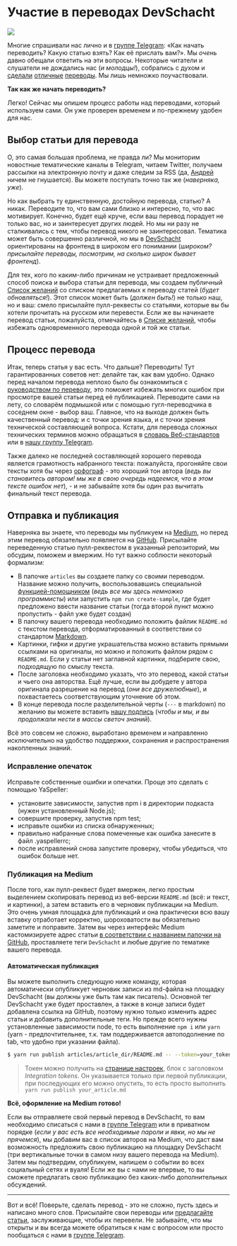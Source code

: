 # Участие в переводах DevSchacht

![](assets/_translator.jpg)

Многие спрашивали нас лично и в [группе Telegram](https://t.me/devSchacht): «Как начать переводить? Какую статью взять? Как её прислать вам?». Мы *очень* давно обещали ответить на эти вопросы. Некоторые читатели и слушатели не дождались нас (*и молодцы!*), собрались с духом и [сделали](https://medium.com/devschacht/пять-плагинов-vuex-f0ba8370b0d5?source=collection_home---6------2----------------) [отличные](https://medium.com/devschacht/lodash-не-только-для-манипуляции-списками-c78a5929a62c?source=collection_home---5------11----------------) [переводы](https://medium.com/devschacht/brandon-smith-reactive-uis-with-vanillajs-part-1-pure-functional-style-eab429612ba2). Мы лишь немножко поучаствовали.

**Так как же начать переводить?**

Легко! Сейчас мы опишем процесс работы над переводами, который используем сами. Он уже проверен временем и по-прежнему удобен для нас.

## Выбор статьи для перевода

О, это самая большая проблема, не правда ли? Мы мониторим новостные тематические каналы в Telegram, читаем Twitter, получаем рассылки на электронную почту и даже следим за RSS (да, [Андрей](https://twitter.com/amel_true) ничем не гнушается). Вы можете поступать точно так же (*наверняка, уже*).

Но как выбрать ту единственную, достойную перевода, статью? А никак. Переводите то, что вам сами близко и интересно, то, что вас мотивирует. Конечно, будет ещё круче, если ваш перевод порадует не только вас, но и заинтересует других людей. Но мы ни разу не сталкивались с тем, чтобы перевод никого не заинтересовал. Тематика может быть совершенно различной, но мы в [DevSchacht](https://medium.com/devschacht) ориентированы на фронтенд в широком его понимании (*широком? присылайте переводы, посмотрим, на сколько широк бывает фронтенд*).

Для тех, кого по каким-либо причинам не устраивает предложенный способ поиска и выбора статьи для перевода, мы создаем публичный [Список желаний](wish-list.md) со списком предлагаемых к переводу статей (*будет обновляться!*). Этот список может быть (*должен быть!*) не только наш, но и ваш: смело присылайте пулл-реквесты со статьями, которые вы бы хотели прочитать на русском или перевести. Если же вы начинаете перевод статьи, пожалуйста, отмечайтесь в [Списке желаний](wish-list.md), чтобы избежать одновременного перевода одной и той же статьи.

## Процесс перевода

Итак, теперь статья у вас есть. Что дальше? Переводить! Тут гарантированных советов нет: делайте так, как вам удобно. Однако перед началом перевода неплохо было бы ознакомиться с [руководством по переводу](translation_guide.md), это поможет избежать многих ошибок при просмотре вашей статьи перед её публикацией. Переводите сами на лету, со словарём подмышкой или с помощью гугл-переводчика в соседнем окне - выбор ваш. Главное, что на выходе должен быть качественный перевод: и с точки зрения языка, и с точки зрения технической составляющей вопроса. Кстати, для перевода сложных технических терминов можно обращаться в [словарь Веб-стандартов](https://github.com/web-standards-ru/dictionary/blob/master/dictionary.md) или в [нашу группу Telegram](https://t.me/devSchacht).

Также далеко не последней составляющей хорошего перевода является грамотность набранного текста: пожалуйста, прогоняйте свои тексты хотя бы через [орфограф](https://www.artlebedev.ru/orfograf/) - это хороший тон автора (*ведь вы становитесь автором! мы же в свою очередь надеемся, что в этом тексте ошибок нет*), - и не забывайте хотя бы один раз вычитать финальный текст перевода.

## Отправка и публикация

Наверняка вы знаете, что переводы мы публикуем на [Medium](https://medium.com/devschacht), но перед этим перевод обязательно появляется на [GitHub](https://github.com/devSchacht/translations). Присылайте переведенную статью пулл-реквестом в указанный репозиторий, мы обсудим, поможем и вмержим. Но тут важно соблюсти некоторый формализм:

* В папочке `articles` вы создаете папку со своими переводом. Название можно получить, воспользовавшись специальной [функцией-помощником](assets) (*ведь все мы здесь немножко программисты*) или запустить `npm run create-sample`, где будет предложено ввести название статьи (тогда второй пункт можно пропустить - файл уже будет создан)
* В папочку вашего перевода необходимо положить файлик `README.md` с текстом перевода, отформатированный в соответствии со стандартом [Markdown](https://ru.wikipedia.org/wiki/Markdown).
* Картинки, гифки и другие украшательства можно вставить прямыми ссылками на оригиналы, но можно и положить файлом рядом с `README.md`. Если у статьи нет заглавной картинки, подберите свою, подходящую по смыслу текста.
* После заголовка необходимо указать, что это перевод, какой статьи и чьего она авторства. Ещё лучше, если вы добудете у автора оригинала разрешение на перевод (*они все дружелюбные*), и похвастаетесь соответствующим уточнение об этом.
* В конце перевода после разделительной черты (`---` в markdown) по желанию вы можете вставить [нашу подпись](assets) (*чтобы и мы, и вы продолжали нести в массы светоч знаний*).

Всё это совсем не сложно, выработано временем и направленно исключительно на удобство поддержки, сохранения и распространения накопленных знаний.

### Исправление опечаток
Исправьте собственные ошибки и опечатки. Проще это сделать с помощью YaSpeller:
* установите зависимости, запустив npm i в директории подкаста (нужен установленный Node.js);
* совершите проверку, запустив npm test;
* исправьте ошибки из списка обнаруженных;
* правильно набранные слова помеченные как ошибка занесите в файл .yaspellerrc;
* после исправлений снова запустите проверку, чтобы убедиться, что ошибок больше нет.

### Публикация на Medium

После того, как пулл-реквест будет вмержен, легко простым выделением скопировать перевод из веб-версии `README.md` (всё: и текст, и картинки), а затем вставить его в черновик публикации на Medium. Это очень умная площадка для публикаций и она практически всю вашу вставку отработает корректно, шороховатости вы обязательно заметите и поправите. Затем вы через интерфейс Medium кастомизируете адрес статьи [в соответствии с названием папочки на GitHub](assets), проставляете теги `DevSchacht` и любые другие по тематике вашего перевода. 

#### Автоматическая публикация

Вы можете выполнить следующую ниже команду, которая автоматически опубликует черновик записи из md-файла на площадку DevSchacht (вы должны уже быть там как писатель). Основной тег DevSchacht уже будет проставлен, а также в конце записи будет добавлена ссылка на GitHub, поэтому нужно только изменить адрес статьи и добавить дополнительные теги. Но прежде всего нужны установленные зависимости node, то есть выполнение `npm i` или `yarn` (yarn - предпочтительнее, т.к. там поддерживается автоподолнение по tab, что удобно при указании файла).

```sh
$ yarn run publish articles/article_dir/README.md -- --token=your_token
```

> Токен можно получить на [странице настроек](https://medium.com/me/settings), блок с заголовком _Integration tokens_. Он указывается только при первой публикации, при последующих его можно опустить, то есть просто выполнить `yarn run publish your_article.md`

**Всё, оформление на Medium готово!**

Если вы отправляете свой первый перевод в DevSchacht, то вам необходимо списаться с нами в [группе Telegram](https://t.me/devSchacht) или в приватном порядке (*если у вас есть все необходимые пароли и явки, но мы не прячемся*), мы добавим вас в список авторов на Medium, что даст вам возможность предложить свою публикацию на площадку DevSchacht (три вертикальные точки в самом низу вашего перевода на Medium). Затем мы подтвердим, опубликуем, напишем о событии во всех социальный сетях и вуаля! Если же вы с нами не впервые, то вы сможете предлагать свою публикацию без каких-либо дополнительных обсуждений.

---

Вот и всё! Поверьте, сделать перевод - это не сложно, пусть здесь и написано много слов. Присылайте свои переводы или [предлагайте статьи](wish-list.md), заслуживающие, чтобы их перевели. Не забывайте, что мы открыты и вы всегда можете обратиться к нам с вопросом или просто пообщаться с нами в [группе Telegram](https://t.me/devSchacht).
